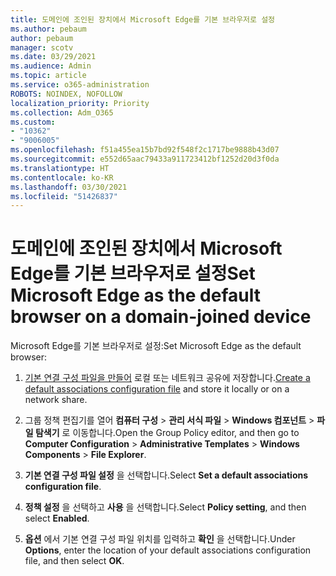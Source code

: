 ```yaml
---
title: 도메인에 조인된 장치에서 Microsoft Edge를 기본 브라우저로 설정
ms.author: pebaum
author: pebaum
manager: scotv
ms.date: 03/29/2021
ms.audience: Admin
ms.topic: article
ms.service: o365-administration
ROBOTS: NOINDEX, NOFOLLOW
localization_priority: Priority
ms.collection: Adm_O365
ms.custom:
- "10362"
- "9006005"
ms.openlocfilehash: f51a455ea15b7bd92f548f2c1717be9888b43d07
ms.sourcegitcommit: e552d65aac79433a911723412bf1252d20d3f0da
ms.translationtype: HT
ms.contentlocale: ko-KR
ms.lasthandoff: 03/30/2021
ms.locfileid: "51426837"
---
```

# <a name="set-microsoft-edge-as-the-default-browser-on-a-domain-joined-device"></a><span data-ttu-id="4b3a5-102">도메인에 조인된 장치에서 Microsoft Edge를 기본 브라우저로 설정</span><span class="sxs-lookup"><span data-stu-id="4b3a5-102">Set Microsoft Edge as the default browser on a domain-joined device</span></span>

<span data-ttu-id="4b3a5-103">Microsoft Edge를 기본 브라우저로 설정:</span><span class="sxs-lookup"><span data-stu-id="4b3a5-103">Set Microsoft Edge as the default browser:</span></span> 

1. <span data-ttu-id="4b3a5-104">[기본 연결 구성 파일을 만들어](https://go.microsoft.com/fwlink/?linkid=2132437) 로컬 또는 네트워크 공유에 저장합니다.</span><span class="sxs-lookup"><span data-stu-id="4b3a5-104">[Create a default associations configuration file](https://go.microsoft.com/fwlink/?linkid=2132437) and store it locally or on a network share.</span></span>

1. <span data-ttu-id="4b3a5-105">그룹 정책 편집기를 열어 **컴퓨터 구성** > **관리 서식 파일** > **Windows 컴포넌트** > **파일 탐색기** 로 이동합니다.</span><span class="sxs-lookup"><span data-stu-id="4b3a5-105">Open the Group Policy editor, and then go to **Computer Configuration** > **Administrative Templates** > **Windows Components** > **File Explorer**.</span></span>

1. <span data-ttu-id="4b3a5-106">**기본 연결 구성 파일 설정** 을 선택합니다.</span><span class="sxs-lookup"><span data-stu-id="4b3a5-106">Select **Set a default associations configuration file**.</span></span>

1. <span data-ttu-id="4b3a5-107">**정책 설정** 을 선택하고 **사용** 을 선택합니다.</span><span class="sxs-lookup"><span data-stu-id="4b3a5-107">Select **Policy setting**, and then select **Enabled**.</span></span>

1. <span data-ttu-id="4b3a5-108">**옵션** 에서 기본 연결 구성 파일 위치를 입력하고 **확인** 을 선택합니다.</span><span class="sxs-lookup"><span data-stu-id="4b3a5-108">Under **Options**, enter the location of your default associations configuration file, and then select **OK**.</span></span>
